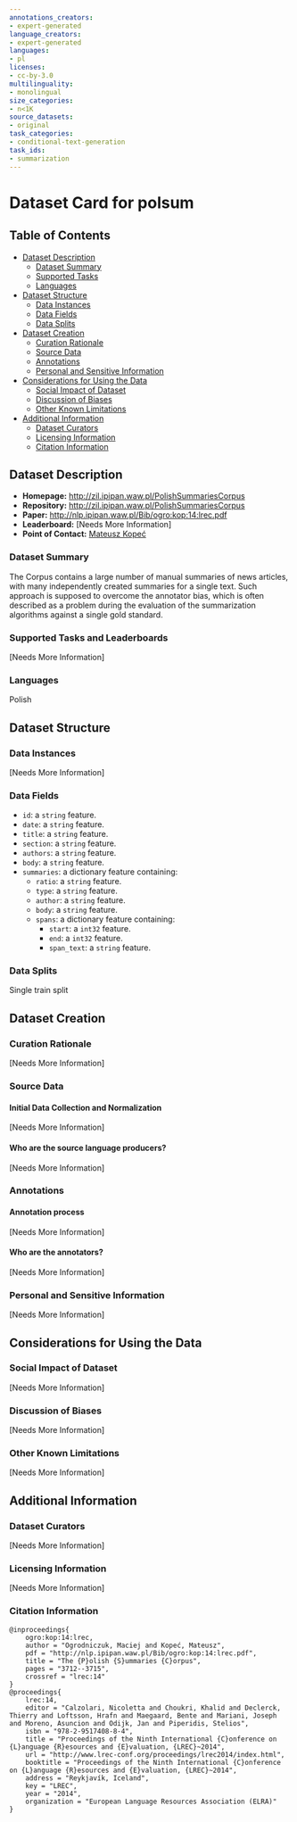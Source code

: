 ```yaml
---
annotations_creators: 
- expert-generated
language_creators: 
- expert-generated
languages: 
- pl
licenses: 
- cc-by-3.0
multilinguality: 
- monolingual
size_categories: 
- n<1K
source_datasets: 
- original
task_categories: 
- conditional-text-generation
task_ids: 
- summarization
---
```


# Dataset Card for polsum

## Table of Contents
- [Dataset Description](#dataset-description)
  - [Dataset Summary](#dataset-summary)
  - [Supported Tasks](#supported-tasks-and-leaderboards)
  - [Languages](#languages)
- [Dataset Structure](#dataset-structure)
  - [Data Instances](#data-instances)
  - [Data Fields](#data-instances)
  - [Data Splits](#data-instances)
- [Dataset Creation](#dataset-creation)
  - [Curation Rationale](#curation-rationale)
  - [Source Data](#source-data)
  - [Annotations](#annotations)
  - [Personal and Sensitive Information](#personal-and-sensitive-information)
- [Considerations for Using the Data](#considerations-for-using-the-data)
  - [Social Impact of Dataset](#social-impact-of-dataset)
  - [Discussion of Biases](#discussion-of-biases)
  - [Other Known Limitations](#other-known-limitations)
- [Additional Information](#additional-information)
  - [Dataset Curators](#dataset-curators)
  - [Licensing Information](#licensing-information)
  - [Citation Information](#citation-information)

## Dataset Description

- **Homepage:** http://zil.ipipan.waw.pl/PolishSummariesCorpus
- **Repository:** http://zil.ipipan.waw.pl/PolishSummariesCorpus
- **Paper:** http://nlp.ipipan.waw.pl/Bib/ogro:kop:14:lrec.pdf
- **Leaderboard:** [Needs More Information]
- **Point of Contact:** [Mateusz Kopeć](http://zil.ipipan.waw.pl/MateuszKopec)

### Dataset Summary

The Corpus contains a large number of manual summaries of news articles,
with many independently created summaries for a single text. Such approach is supposed to overcome the annotator bias, which is often described as a problem during the evaluation of the summarization algorithms against a single gold standard.

### Supported Tasks and Leaderboards

[Needs More Information]

### Languages

Polish

## Dataset Structure

### Data Instances

[Needs More Information]

### Data Fields

- `id`: a `string` feature.
- `date`: a `string` feature.
- `title`: a `string` feature.
- `section`: a `string` feature.
- `authors`: a `string` feature.
- `body`: a `string` feature.
- `summaries`: a dictionary feature containing:
  - `ratio`: a `string` feature.
  - `type`: a `string` feature.
  - `author`: a `string` feature.
  - `body`: a `string` feature.
  - `spans`: a dictionary feature containing:
    - `start`: a `int32` feature.
    - `end`: a `int32` feature.
    - `span_text`: a `string` feature.

### Data Splits

Single train split

## Dataset Creation

### Curation Rationale

[Needs More Information]

### Source Data

#### Initial Data Collection and Normalization

[Needs More Information]

#### Who are the source language producers?

[Needs More Information]

### Annotations

#### Annotation process

[Needs More Information]

#### Who are the annotators?

[Needs More Information]

### Personal and Sensitive Information

[Needs More Information]

## Considerations for Using the Data

### Social Impact of Dataset

[Needs More Information]

### Discussion of Biases

[Needs More Information]

### Other Known Limitations

[Needs More Information]

## Additional Information

### Dataset Curators

[Needs More Information]

### Licensing Information

[Needs More Information]

### Citation Information
```
@inproceedings{
    ogro:kop:14:lrec,
    author = "Ogrodniczuk, Maciej and Kopeć, Mateusz",
    pdf = "http://nlp.ipipan.waw.pl/Bib/ogro:kop:14:lrec.pdf",
    title = "The {P}olish {S}ummaries {C}orpus",
    pages = "3712--3715",
    crossref = "lrec:14"
}
@proceedings{
    lrec:14,
    editor = "Calzolari, Nicoletta and Choukri, Khalid and Declerck, Thierry and Loftsson, Hrafn and Maegaard, Bente and Mariani, Joseph and Moreno, Asuncion and Odijk, Jan and Piperidis, Stelios",
    isbn = "978-2-9517408-8-4",
    title = "Proceedings of the Ninth International {C}onference on {L}anguage {R}esources and {E}valuation, {LREC}~2014",
    url = "http://www.lrec-conf.org/proceedings/lrec2014/index.html",
    booktitle = "Proceedings of the Ninth International {C}onference on {L}anguage {R}esources and {E}valuation, {LREC}~2014",
    address = "Reykjavík, Iceland",
    key = "LREC",
    year = "2014",
    organization = "European Language Resources Association (ELRA)"
}
```